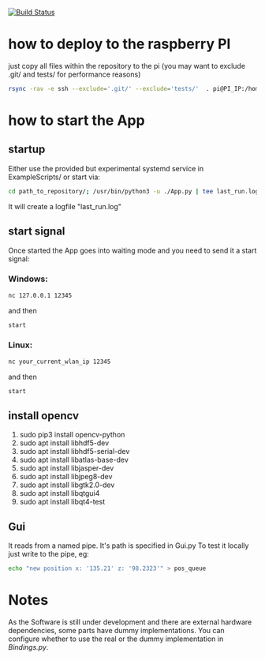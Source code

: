 [![Build Status](https://travis-ci.org/wtjerry/hslu_pren.svg?branch=master)](https://travis-ci.org/wtjerry/hslu_pren)

# how to deploy to the raspberry PI
just copy all files within the repository to the pi (you may want to exclude .git/ and tests/ for performance reasons)
``` sh
rsync -rav -e ssh --exclude='.git/' --exclude='tests/'  . pi@PI_IP:/home/pi/pren/
```

# how to start the App
## startup
Either use the provided but experimental systemd service in ExampleScripts/
or start via:
``` sh
cd path_to_repository/; /usr/bin/python3 -u ./App.py | tee last_run.log &
```

It will create a logfile "last_run.log"

## start signal
Once started the App goes into waiting mode and you need to send it a start signal:

### Windows:
``` sh 
nc 127.0.0.1 12345
```
and then
``` sh
start
```

### Linux:
``` sh 
nc your_current_wlan_ip 12345
```
and then
``` sh
start
```


## install opencv
1. sudo pip3 install opencv-python
2. sudo apt install libhdf5-dev
3. sudo apt install libhdf5-serial-dev
4. sudo apt install libatlas-base-dev
5. sudo apt install libjasper-dev
6. sudo apt install libjpeg8-dev
7. sudo apt install libgtk2.0-dev
8. sudo apt install libqtgui4
9. sudo apt install libqt4-test


## Gui
It reads from a named pipe. It's path is specified in Gui.py
To test it locally just write to the pipe, eg:
``` sh
echo "new position x: '135.21' z: '98.2323'" > pos_queue
```


# Notes
As the Software is still under development and there are external hardware dependencies, some parts have dummy implementations.
You can configure whether to use the real or the dummy implementation in *Bindings.py*.
